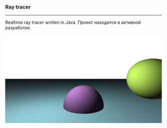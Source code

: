 ### Ray tracer
---
Realtime ray tracer written in Java.
Проект находится в активной разработке.

![render](./renders/two_spheres.png)
